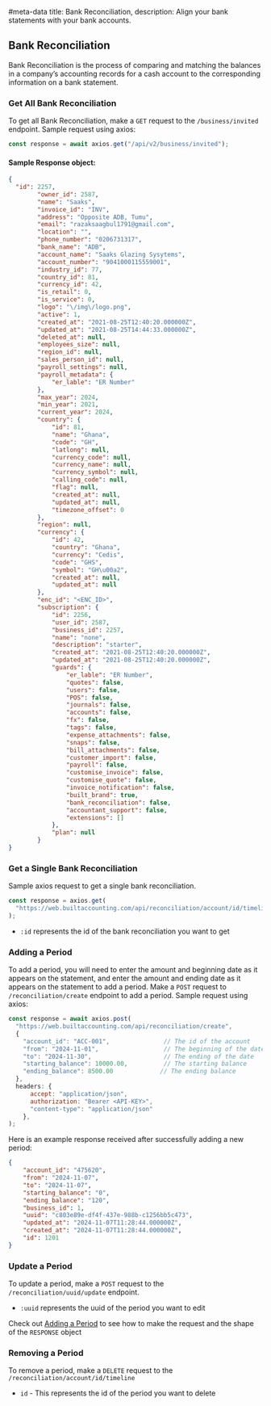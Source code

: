 #meta-data title: Bank Reconciliation, description: Align your bank statements with your bank accounts.
## Bank Reconciliation

Bank Reconciliation is the process of comparing and matching the balances in a company’s accounting records for a cash account to the corresponding information on a bank statement.


### Get All Bank Reconciliation

To get all Bank Reconciliation, make a `GET` request to the `/business/invited` endpoint. Sample request using axios:

```js
const response = await axios.get("/api/v2/business/invited");
```

#### Sample Response object:

```json
{
  "id": 2257,
        "owner_id": 2587,
        "name": "Saaks",
        "invoice_id": "INV",
        "address": "Opposite ADB, Tumu",
        "email": "razaksaagbul1791@gmail.com",
        "location": "",
        "phone_number": "0206731317",
        "bank_name": "ADB",
        "account_name": "Saaks Glazing Sysytems",
        "account_number": "9041000115559001",
        "industry_id": 77,
        "country_id": 81,
        "currency_id": 42,
        "is_retail": 0,
        "is_service": 0,
        "logo": "\/img\/logo.png",
        "active": 1,
        "created_at": "2021-08-25T12:40:20.000000Z",
        "updated_at": "2021-08-25T14:44:33.000000Z",
        "deleted_at": null,
        "employees_size": null,
        "region_id": null,
        "sales_person_id": null,
        "payroll_settings": null,
        "payroll_metadata": {
            "er_lable": "ER Number"
        },
        "max_year": 2024,
        "min_year": 2021,
        "current_year": 2024,
        "country": {
            "id": 81,
            "name": "Ghana",
            "code": "GH",
            "latlong": null,
            "currency_code": null,
            "currency_name": null,
            "currency_symbol": null,
            "calling_code": null,
            "flag": null,
            "created_at": null,
            "updated_at": null,
            "timezone_offset": 0
        },
        "region": null,
        "currency": {
            "id": 42,
            "country": "Ghana",
            "currency": "Cedis",
            "code": "GHS",
            "symbol": "GH\u00a2",
            "created_at": null,
            "updated_at": null
        },
        "enc_id": "<ENC_ID>",
        "subscription": {
            "id": 2256,
            "user_id": 2587,
            "business_id": 2257,
            "name": "none",
            "description": "starter",
            "created_at": "2021-08-25T12:40:20.000000Z",
            "updated_at": "2021-08-25T12:40:20.000000Z",
            "guards": {
                "er_lable": "ER Number",
                "quotes": false,
                "users": false,
                "POS": false,
                "journals": false,
                "accounts": false,
                "fx": false,
                "tags": false,
                "expense_attachments": false,
                "snaps": false,
                "bill_attachments": false,
                "customer_import": false,
                "payroll": false,
                "customise_invoice": false,
                "customise_quote": false,
                "invoice_notification": false,
                "built_brand": true,
                "bank_reconciliation": false,
                "accountant_support": false,
                "extensions": []
            },
            "plan": null
        }
}
```

### Get a Single Bank Reconciliation

Sample axios request to get a single bank reconciliation.

```js
const response = axios.get(
  "https://web.builtaccounting.com/api/reconciliation/account/id/timeline/"
);
```

- `:id` represents the id of the bank reconciliation you want to get

### Adding a Period

To add a period, you will need to enter the amount and beginning date as it appears on the statement, and enter the amount and ending date as it appears on the statement to add a period.
Make a `POST` request to `/reconciliation/create` endpoint to add a period. Sample request using axios:

```js
const response = await axios.post(
  "https://web.builtaccounting.com/api/reconciliation/create",
  {
    "account_id": "ACC-001",               // The id of the account
    "from": "2024-11-01",                  // The beginning of the date
    "to": "2024-11-30",                    // The ending of the date
    "starting_balance": 10000.00,          // The starting balance
    "ending_balance": 8500.00             // The ending balance
  },
  headers: {
      accept: "application/json",
      authorization: "Bearer <API-KEY>",
      "content-type": "application/json"
    },
);
```

Here is an example response received after successfully adding a new period:

```json
{
    "account_id": "475620",
    "from": "2024-11-07",
    "to": "2024-11-07",
    "starting_balance": "0",
    "ending_balance": "120",
    "business_id": 1,
    "uuid": "c803e89e-df4f-437e-988b-c1256bb5c473",
    "updated_at": "2024-11-07T11:28:44.000000Z",
    "created_at": "2024-11-07T11:28:44.000000Z",
    "id": 1201
}
```

### Update a Period

To update a period, make a `POST` request to the `/reconciliation/uuid/update` endpoint.

- `:uuid` represents the uuid of the period you want to edit

Check out <a href="#adding-a-period">Adding a Period</a> to see how to make the request and the shape of the `RESPONSE` object

### Removing a Period

To remove a period, make a `DELETE` request to the `/reconciliation/account/id/timeline`

- `id` - This represents the id of the period you want to delete